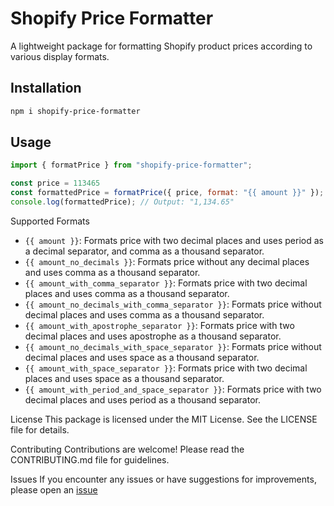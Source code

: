 # Shopify Price Formatter

A lightweight package for formatting Shopify product prices according to various display formats.

## Installation

```bash
npm i shopify-price-formatter
```

## Usage

```javascript
import { formatPrice } from "shopify-price-formatter";

const price = 113465 
const formattedPrice = formatPrice({ price, format: "{{ amount }}" });
console.log(formattedPrice); // Output: "1,134.65"
```

Supported Formats
 - ```{{ amount }}```: Formats price with two decimal places and uses period as a decimal separator, and comma as a thousand separator.
 - ```{{ amount_no_decimals }}```: Formats price without any decimal places and uses comma as a thousand separator.
 - ```{{ amount_with_comma_separator }}```: Formats price with two decimal places and uses comma as a thousand separator.
 - ```{{ amount_no_decimals_with_comma_separator }}```: Formats price without decimal places and uses comma as a thousand separator.
 - ```{{ amount_with_apostrophe_separator }}```: Formats price with two decimal places and uses apostrophe as a thousand separator.
 - ```{{ amount_no_decimals_with_space_separator }}```: Formats price without decimal places and uses space as a thousand separator.
 - ```{{ amount_with_space_separator }}```: Formats price with two decimal places and uses space as a thousand separator.
 - ```{{ amount_with_period_and_space_separator }}```: Formats price with two decimal places and uses period as a thousand separator.


License
This package is licensed under the MIT License. See the LICENSE file for details.

Contributing
Contributions are welcome! Please read the CONTRIBUTING.md file for guidelines.

Issues
If you encounter any issues or have suggestions for improvements, please open an [issue](https://github.com/IliasHad/shopify-price-formatter/issues)

